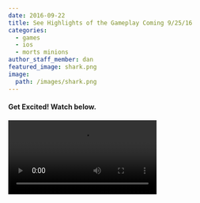 ```yaml
---
date: 2016-09-22
title: See Highlights of the Gameplay Coming 9/25/16
categories:
  - games
  - ios
  - morts minions
author_staff_member: dan
featured_image: shark.png
image:
  path: /images/shark.png
---
```


#### Get Excited! Watch below.

<video controls>
  <source src="{{ site.baseurl }}/images/morts-v1.mp4" type="video/mp4">
  Your browser does not support the video tag. Try Chrome!
</video>
